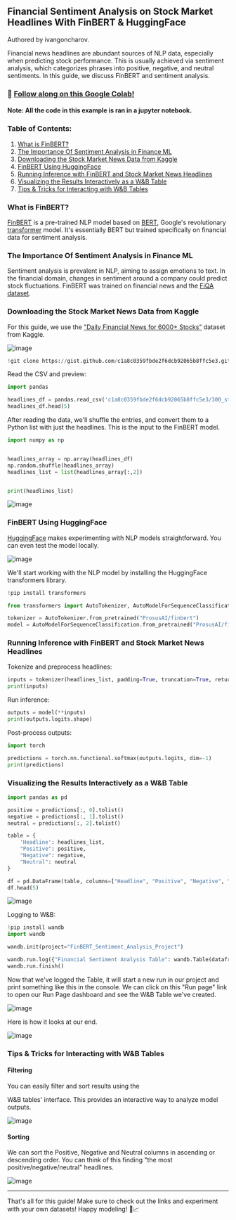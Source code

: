 ## Financial Sentiment Analysis on Stock Market Headlines With FinBERT & HuggingFace

Authored by ivangoncharov.

Financial news headlines are abundant sources of NLP data, especially when predicting stock performance. This is usually achieved via sentiment analysis, which categorizes phrases into positive, negative, and neutral sentiments. In this guide, we discuss FinBERT and sentiment analysis.

### 🚀 [Follow along on this Google Colab!](https://colab.research.google.com/drive/1C6_ahu0Eps_wLKcsfspEO0HIEouND-oI?usp=sharing)

#### Note: All the code in this example is ran in a jupyter notebook.

### Table of Contents:

1. [What is FinBERT?](#what-is-finbert)
2. [The Importance Of Sentiment Analysis in Finance ML](#importance-of-sentiment-analysis)
3. [Downloading the Stock Market News Data from Kaggle](#download-data)
4. [FinBERT Using HuggingFace](#finbert-using-huggingface)
5. [Running Inference with FinBERT and Stock Market News Headlines](#running-inference)
6. [Visualizing the Results Interactively as a W&B Table](#visualizing-results)
7. [Tips & Tricks for Interacting with W&B Tables](#tips-and-tricks)

<a name="what-is-finbert"></a>

### What is FinBERT?

[FinBERT](https://arxiv.org/abs/1908.10063) is a pre-trained NLP model based on [BERT](https://wandb.ai/mukilan/BERT_Sentiment_Analysis/reports/An-Introduction-to-BERT-And-How-To-Use-It--VmlldzoyNTIyOTA1), Google's revolutionary [transformer](https://wandb.ai/fully-connected/blog/transformer) model. It's essentially BERT but trained specifically on financial data for sentiment analysis.

<a name="importance-of-sentiment-analysis"></a>

### The Importance Of Sentiment Analysis in Finance ML

Sentiment analysis is prevalent in NLP, aiming to assign emotions to text. In the financial domain, changes in sentiment around a company could predict stock fluctuations. FinBERT was trained on financial news and the [FiQA dataset](https://sites.google.com/view/fiqa/home).

<a name="download-data"></a>

### Downloading the Stock Market News Data from Kaggle

For this guide, we use the ["Daily Financial News for 6000+ Stocks"](https://www.kaggle.com/miguelaenlle/massive-stock-news-analysis-db-for-nlpbacktests?select=raw_analyst_ratings.csv) dataset from Kaggle.

![image](https://github.com/Eik-Lab/NBIM-hackathon/assets/48220549/50adcd60-c6ce-420d-8015-7be69a210011)



```python
!git clone https://gist.github.com/c1a8c0359fbde2f6dcb92065b8ffc5e3.git
```

Read the CSV and preview:

```python
import pandas

headlines_df = pandas.read_csv('c1a8c0359fbde2f6dcb92065b8ffc5e3/300_stock_headlines.csv')
headlines_df.head(5)
```
After reading the data, we'll shuffle the  entries, and convert them to a Python list with just the headlines. This is the input to the FinBERT model.

```python
import numpy as np


headlines_array = np.array(headlines_df)
np.random.shuffle(headlines_array)
headlines_list = list(headlines_array[:,2])


print(headlines_list)
```

![image](https://github.com/Eik-Lab/NBIM-hackathon/assets/48220549/f370ff0e-18ad-4df4-823d-e09215dc78a3)



<a name="finbert-using-huggingface"></a>

### FinBERT Using HuggingFace

[HuggingFace](https://wandb.ai/fully-connected/blog/hugging-face) makes experimenting with NLP models straightforward. You can even test the model locally.

![image](https://github.com/Eik-Lab/NBIM-hackathon/assets/48220549/714fadf0-58a8-4168-855d-78ed319004b5)

We'll start working with the NLP model by installing the HuggingFace transformers library. 

```python
!pip install transformers

from transformers import AutoTokenizer, AutoModelForSequenceClassification

tokenizer = AutoTokenizer.from_pretrained("ProsusAI/finbert")
model = AutoModelForSequenceClassification.from_pretrained("ProsusAI/finbert")
```

<a name="running-inference"></a>

### Running Inference with FinBERT and Stock Market News Headlines

Tokenize and preprocess headlines:

```python
inputs = tokenizer(headlines_list, padding=True, truncation=True, return_tensors='pt')
print(inputs)
```

Run inference:

```python
outputs = model(**inputs)
print(outputs.logits.shape)
```

Post-process outputs:

```python
import torch

predictions = torch.nn.functional.softmax(outputs.logits, dim=-1)
print(predictions)
```

<a name="visualizing-results"></a>

### Visualizing the Results Interactively as a W&B Table

```python
import pandas as pd

positive = predictions[:, 0].tolist()
negative = predictions[:, 1].tolist()
neutral = predictions[:, 2].tolist()

table = {
    'Headline': headlines_list,
    "Positive": positive,
    "Negative": negative,
    "Neutral": neutral
}

df = pd.DataFrame(table, columns=["Headline", "Positive", "Negative", "Neutral"])
df.head(5)
```

![image](https://github.com/Eik-Lab/NBIM-hackathon/assets/48220549/5a69007b-79ce-442c-9dac-1475160b3c96)

Logging to W&B:

```python
!pip install wandb
import wandb

wandb.init(project="FinBERT_Sentiment_Analysis_Project")

wandb.run.log({"Financial Sentiment Analysis Table": wandb.Table(dataframe=df)})
wandb.run.finish()
```
<a name="visualizing-the-w&b-table"/>

Now that we've logged the Table, it will start a new run in our project and print something like this in the console. We can click on this "Run page" link to open our Run Page dashboard and see the W&B Table we've created. 

![image](https://github.com/Eik-Lab/NBIM-hackathon/assets/48220549/f7654d99-6037-4c2d-b3f7-6c9d171b8dbf)


Here is how it looks at our end.

![image](https://github.com/Eik-Lab/NBIM-hackathon/assets/48220549/02c66f44-aa7e-4046-bee7-0a3534cf9764)


<a name="tips-and-tricks"></a>

### Tips & Tricks for Interacting with W&B Tables

#### Filtering

You can easily filter and sort results using the

W&B tables' interface. This provides an interactive way to analyze model outputs.

![image](https://github.com/Eik-Lab/NBIM-hackathon/assets/48220549/76c220ed-742f-4b22-a2db-b662ca51622f)


#### Sorting

We can sort the Positive, Negative and Neutral  columns in ascending or descending order. You can think of this finding "the most positive/negative/neutral" headlines. 

![image](https://github.com/Eik-Lab/NBIM-hackathon/assets/48220549/800e9519-294b-4d2c-8d86-0cff7f172661)


---

That's all for this guide! Make sure to check out the links and experiment with your own datasets! Happy modeling! 🚀📈
